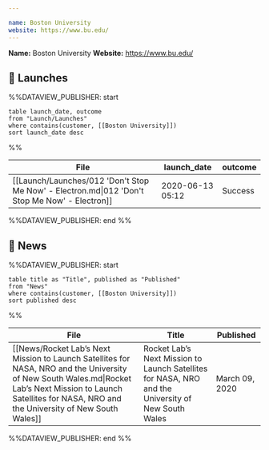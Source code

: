 ```yaml
---

name: Boston University
website: https://www.bu.edu/
---
```


**Name:** Boston University
**Website:** https://www.bu.edu/

## 🚀 Launches
%%DATAVIEW_PUBLISHER: start
```
table launch_date, outcome
from "Launch/Launches"
where contains(customer, [[Boston University]])
sort launch_date desc
```
%%

| File                                                                                          | launch_date      | outcome |
| --------------------------------------------------------------------------------------------- | ---------------- | ------- |
| [[Launch/Launches/012 'Don't Stop Me Now' - Electron.md\|012 'Don't Stop Me Now' - Electron]] | 2020-06-13 05:12 | Success |

%%DATAVIEW_PUBLISHER: end %%


## 📰 News
%%DATAVIEW_PUBLISHER: start
```
table title as "Title", published as "Published"
from "News"
where contains(customer, [[Boston University]])
sort published desc
```
%%

| File                                                                                                                                                                                                               | Title                                                                                               | Published      |
| ------------------------------------------------------------------------------------------------------------------------------------------------------------------------------------------------------------------ | --------------------------------------------------------------------------------------------------- | -------------- |
| [[News/Rocket Lab’s Next Mission to Launch Satellites for NASA, NRO and the University of New South Wales.md\|Rocket Lab’s Next Mission to Launch Satellites for NASA, NRO and the University of New South Wales]] | Rocket Lab’s Next Mission to Launch Satellites for NASA, NRO and the University of New South Wales  | March 09, 2020 |

%%DATAVIEW_PUBLISHER: end %%